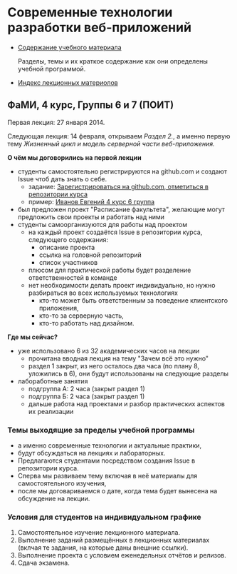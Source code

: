 # Современные технологии разработки веб-приложений

*   [Содержание учебного материала](https://docs.google.com/document/d/1PRPgS2XhsRhTfkmzJ7bH7-FPVMaVYU_zbk-A-mDSc_o/pub)

    Разделы, темы и их краткое содержание как они определены учебной программой.

*   [Индекс лекционных материолов](http://grsu.github.io/web-dev/)

## ФаМИ, 4 курс, Группы 6 и 7 (ПОИТ)

Первая лекция: 27 января 2014.

Следующая лекция: 14 февраля, открываем _Раздел 2._, а именно первую тему _Жизненный цикл и модель серверной части
веб-приложения._

**О чём мы договорились на первой лекции**

* студенты самостоятельно регистрируются на github.com и создают Issue чтоб дать знать о себе.
    * задание: [Зарегистрироваться на github.com, отметиться в репозитории курса](https://github.com/grsu/web-dev/issues/3)
    * пример: [Иванов Евгений 4 курс 6 группа](https://github.com/grsu/web-dev/issues/1)
* был предложен проект "Расписание факультета", желающие могут предложить свои проекты и работать над ними
* студенты самоорганизуются для работы над проектом
    * на каждый проект создаётся Issue в репозитории курса, следующего содержания:
        * описание проекта
        * ссылка на головной репозиторий
        * список участников
    * плюсом для практической работы будет разделение ответственностей в команде
    * нет необходимости делать проект индивидуально, но нужно разбираться во всех используемых технологиях
        * кто-то может быть ответственным за поведение клиентского приложения,
        * кто-то за серверную часть,
        * кто-то работать над дизайном.

**Где мы сейчас?**

* уже использовано 6 из 32 академических часов на лекции
    * прочитана вводная лекция на тему "Зачем всё это нужно"
    * раздел 1 закрыт, из него осталось два часа (по плану 8, уложились в 6), они будут использованы на следующие разделы
* лабоработные занятия
    * подгруппа А: 2 часа (закрыт раздел 1)
    * подгруппа Б: 2 часа (закрыт раздел 1)
    * дальше работа над проектами и разбор практических аспектов их реализации

### Темы выходящие за пределы учебной программы

* а именно современные технологии и актуальные практики,
* будут обсуждаться на лекциях и лабораторных.
* Предлагаются студентами посредством создания Issue в репозитории курса.
* Сперва мы развиваем тему включая в неё материалы для самостоятельного изучения,
* после мы договариваемся о дате, когда тема будет вынесена на обсуждение на лекции.

### Условия для студентов на индивидуальном графике

1. Самостоятельное изучение лекционного материала.
2. Выполнение заданий размещённых в лекционных материалах (вклчая те задания, на которые даны внешние ссылки).
3. Выполнение проекта с условием еженедельных отчётов и релизов.
4. Сдача экзамена.
